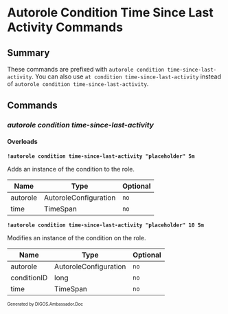 ﻿Autorole Condition Time Since Last Activity Commands
====================================================
## Summary
These commands are prefixed with `autorole condition time-since-last-activity`. You can also use `at condition time-since-last-activity` instead of `autorole condition time-since-last-activity`.

## Commands
### *autorole condition time-since-last-activity*
#### Overloads
**`!autorole condition time-since-last-activity "placeholder" 5m`**

Adds an instance of the condition to the role.

| Name | Type | Optional |
| --- | --- | --- |
| autorole | AutoroleConfiguration | `no` |
| time | TimeSpan | `no` |

**`!autorole condition time-since-last-activity "placeholder" 10 5m`**

Modifies an instance of the condition on the role.

| Name | Type | Optional |
| --- | --- | --- |
| autorole | AutoroleConfiguration | `no` |
| conditionID | long | `no` |
| time | TimeSpan | `no` |

<sub><sup>Generated by DIGOS.Ambassador.Doc</sup></sub>